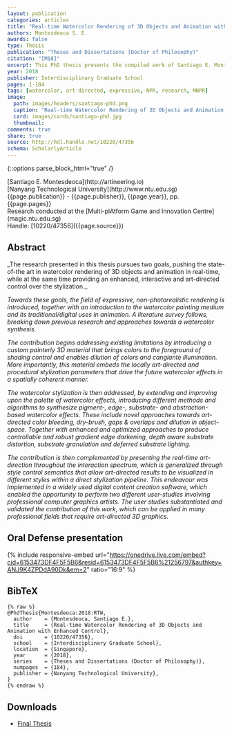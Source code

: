 ```yaml
---
layout: publication
categories: articles
title: "Real-time Watercolor Rendering of 3D Objects and Animation with Enhanced Control"
authors: Montesdeoca S. E.
awards: false
type: Thesis
publication: "Theses and Dissertations (Doctor of Philosophy)"
citation: "[M18]"
excerpt: This PhD thesis presents the compiled work of Santiago E. Montesdeoca at the Nanyang Technological University, Singapore, conducted from 2014-2018.
year: 2018
publisher: Interdisciplinary Graduate School
pages: 1-184
tags: [watercolor, art-directed, expressive, NPR, research, MNPR]
image:
  path: images/headers/santiago-phd.png
  caption: "Real-time Watercolor Rendering of 3D Objects and Animation with Enhanced Control"
  card: images/cards/santiago-phd.jpg
  thumbnail:
comments: true
share: true
source: http://hdl.handle.net/10220/47356
schema: ScholarlyArticle
---
```

{::options parse_block_html="true" /}
<div class="publication-info center">
  <div class="authors"><span>[Santiago E. Montesdeoca](http://artineering.io)</span>
  </div>
  <div class="university">[Nanyang Technological University](http://www.ntu.edu.sg)
  </div>
  <div class="published-in">{{page.publication}} - {{page.publisher}}, {{page.year}}, pp. {{page.pages}}
  </div>
  Research conducted at the [Multi-plAtform Game and Innovation Centre](magic.ntu.edu.sg)
  <div class="doi">Handle: [10220/47356]({{page.source}})
  </div>
</div>

## Abstract
<div class="abstract">
_The research presented in this thesis pursues two goals, pushing the state-of-the art in watercolor rendering of 3D objects and animation in real-time, while at the same time providing an enhanced, interactive and art-directed control over the stylization._

_Towards these goals, the field of expressive, non-photorealistic rendering is introduced, together with an introduction to the watercolor painting medium and its traditional/digital uses in animation. A literature survey follows, breaking down previous research and approaches towards a watercolor synthesis._

 _The contribution begins addressing existing limitations by introducing a custom painterly 3D material that brings colors to the foreground of shading control and enables dilution of colors and cangiante illumination. More importantly, this material embeds the locally art-directed and procedural stylization parameters that drive the future watercolor effects in a spatially coherent manner._

 _The watercolor stylization is then addressed, by extending and improving upon the palette of watercolor effects, introducing different methods and algorithms to synthesize pigment-, edge-, substrate- and abstraction-based watercolor effects. These include novel approaches towards art-directed color bleeding, dry-brush, gaps & overlaps and dilution in object-space. Together with enhanced and optimized approaches to produce controllable and robust gradient edge darkening, depth aware substrate distortion, substrate granulation and deferred substrate lighting._

 _The contribution is then complemented by presenting the real-time art-direction throughout the interaction spectrum, which is generalized through style control semantics that allow art-directed results to be visualized in different styles within a direct stylization pipeline. This endeavour was implemented in a widely used digital content creation software, which enabled the opportunity to perform two different user-studies involving professional computer graphics artists. The user studies substantiated and validated the contribution of this work, which can be applied in many professional fields that require art-directed 3D graphics._
</div>


## Oral Defense presentation
{% include responsive-embed url="https://onedrive.live.com/embed?cid=6153473DF4F5F5B6&resid=6153473DF4F5F5B6%21256797&authkey=ANJ9K4ZPDdA90Dk&em=2" ratio="16:9" %}


## BibTeX
    {% raw %}
    @PhdThesis{Montesdeoca:2018:RTW,
      author    = {Montesdeoca, Santiago E.},
      title     = {Real-time Watercolor Rendering of 3D Objects and Animation with Enhanced Control},
      doi       = {10220/47356},
      school    = {Interdisciplinary Graduate School},
      location  = {Singapore},
      year      = {2018},
      series    = {Theses and Dissertations (Doctor of Philosophy)},      
      numpages  = {184},
      publisher = {Nanyang Technological University},
    }
    {% endraw %}

## Downloads
* [Final Thesis](https://dr.ntu.edu.sg/bitstream/handle/10220/47356/Thesis%20-%20Final.pdf?sequence=1&isAllowed=y)
